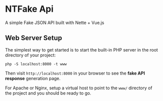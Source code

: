 NTFake Api
=================
A simple Fake JSON API built with Nette + Vue.js

Web Server Setup
----------------

The simplest way to get started is to start the built-in PHP server in the root directory of your project:

	php -S localhost:8000 -t www

Then visit `http://localhost:8000` in your browser to see the **fake API response** generation page.

For Apache or Nginx, setup a virtual host to point to the `www/` directory of the project and you
should be ready to go.
